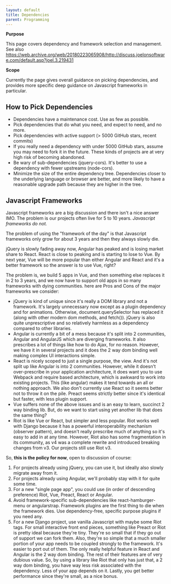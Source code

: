 ```yaml
---
layout: default
title: Dependencies
parent: Programming
---
```


<div class="toctree" data-maxdepth="2" data-caption="Contents:">

</div>

**Purpose**

This page covers dependency and framework selection and management. See
also
<https://web.archive.org/web/20180223065908/http://discuss.joelonsoftware.com/default.asp?joel.3.219431>

**Scope**

Currently the page gives overall guidance on picking dependencies, and
provides more specific deep guidance on Javascript frameworks in
particular.

## How to Pick Dependencies

  - Dependencies have a maintenance cost. Use as few as possible.
  - Pick dependencies that do what you need, and expect to need, and no
    more.
  - Pick dependencies with active support (\> 5000 GitHub stars, recent
    commits)
  - If you really need a dependency with under 5000 GitHub stars, assume
    you may need to fork it in the future. These kinds of projects are
    at very high risk of becoming abandoned.
  - Be wary of sub-dependencies (jquery-cors). It's better to use a
    dependency with fewer upstreams (node-cors).
  - Minimize the size of the entire dependency tree. Dependencies closer
    to the underlying language or browser are better, and more likely to
    have a reasonable upgrade path because they are higher in the tree.

## Javascript Frameworks

Javascript frameworks are a big discussion and there isn't a nice answer
IMO. The problem is our projects often live for 5 to 10 years.
*Javascript frameworks do not.*

The problem of using the "framework of the day" is that Javascript
frameworks only grow for about 3 years and then they always slowly die.

jQuery is slowly fading away now, Angular has peaked and is losing
market share to React. React is close to peaking and is starting to lose
to Vue. By next year, Vue will be more popular than either Angular and
React and it's a better framework so the answer is to use Vue, right?

The problem is, we build 5 apps in Vue, and then something else replaces
it in 2 to 3 years, and we now have to support old apps in so many
frameworks with dying communities. here are Pros and Cons of the major
frameworks we consider:

  - jQuery is kind of unique since it's really a DOM library and not a
    framework. It's largely unnecessary now except as a plugin
    dependency and for animations. Otherwise, document.querySelector has
    replaced it (along with other modern dom methods, and fetch()).
    jQuery is also quite unprescriptive and so relatively harmless as a
    dependency compared to other libraries.
  - Angular is currently a bit of a mess because it's split into 2
    communities, Angular and AngularJS which are diverging frameworks.
    It also prescribes a lot of things like how to do Ajax, for no
    reason. However, we have it in several projects and it does the 2
    way dom binding well making complex UI interactions simple.
  - React is nicely scoped to just a single purpose, the view. And it's
    not split up like Angular is into 2 communities. However, while it
    doesn't over-prescribe in your application architecture, it does
    want you to use Webpack and require based architecture, which is
    awkward to work into existing projects. This (like angular) makes it
    tend towards an all or nothing approach. We also don't currently use
    React so it seems better not to throw it on the pile. Preact seems
    strictly better since it's identical but faster, with less plugin
    support.
  - Vue suffers none of the above issues and is an easy to learn,
    succinct 2 way binding lib. But, do we want to start using yet
    another lib that does the same thing?
  - Riot is like Vue or React, but simpler and less popular. Riot works
    well with Django because it has a powerful interoperability
    mechanism (observer pattern), and doesn't really prescribe much of
    anything so it's easy to add in at any time. However, Riot also has
    some fragmentation in its community, as v4 was a complete rewrite
    and introduced breaking changes from v3. Our projects still use Riot
    v3.

So, **this is the policy for now**, open to discussion of course:

1.  For projects already using jQuery, you can use it, but ideally also
    slowly migrate away from it.
2.  For projects already using Angular, we'll probably stay with it for
    quite some time.
3.  For a new "single page app", you could use (in order of descending
    preference) Riot, Vue, Preact, React or Angular.
4.  Avoid framework-specific sub-dependencies like react-hamburger-menu
    or angularstrap. Framework plugins are the first thing to die when
    the framework dies. Use dependency-free, specific purpose plugins if
    you need any.
5.  For a new Django project, use vanilla Javascript with maybe some
    Riot tags. For small interactive front end pieces, something like
    Preact or Riot is pretty ideal because they're tiny. They're so
    small that if they go out of support we can fork them. Also, they're
    so simple that a much smaller portion of your app needs to be
    coupled strongly to the framework. It's easier to port out of them.
    The only really helpful feature in React and Angular is the 2 way
    dom binding. The rest of their features are of very dubious value.
    So, by using a library like Riot that only has just that, a 2 way
    dom binding, you have way less risk associated with the dependency.
    Less of your app depends on it. Lastly, you get better performance
    since they're small, as a nice bonus.
